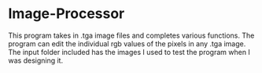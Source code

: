 # Image-Processor
This program takes in .tga image files and completes various functions. The program can edit the individual rgb values of the pixels in any .tga image.
The input folder included has the images I used to test the program when I was designing it.

